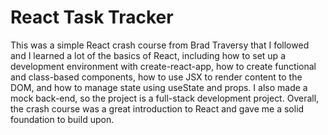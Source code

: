 
# React Task Tracker

This was a simple React crash course from Brad Traversy that I followed and I learned a lot of the basics of React, including how to set up a development environment with create-react-app, how to create functional and class-based components, how to use JSX to render content to the DOM, and how to manage state using useState and props. I also made a mock back-end, so the project is a full-stack development project. Overall, the crash course was a great introduction to React and gave me a solid foundation to build upon.
